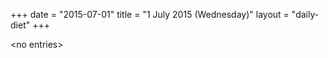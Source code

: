 +++
date = "2015-07-01"
title = "1 July 2015 (Wednesday)"
layout = "daily-diet"
+++


\<no entries\>

